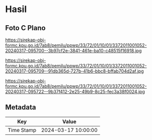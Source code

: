 # Hasil

## Foto C Plano

https://sirekap-obj-formc.kpu.go.id/7ab8/pemilu/ppwp/33/72/01/10/01/3372011001052-20240317-095700--3b97cf2e-3841-461e-ba10-c48515f16918.jpg

https://sirekap-obj-formc.kpu.go.id/7ab8/pemilu/ppwp/33/72/01/10/01/3372011001052-20240317-095709--91db365d-727b-41b6-bbc8-bffab704d2af.jpg

https://sirekap-obj-formc.kpu.go.id/7ab8/pemilu/ppwp/33/72/01/10/01/3372011001052-20240317-095722--9b37f412-2e25-49b9-8c25-fec3a38f0024.jpg


## Metadata

| Key        | Value               |
| ---------- | ------------------- |
| Time Stamp | 2024-03-17 10:00:00 |



